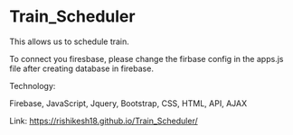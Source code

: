 # Train_Scheduler

This allows us to schedule train.

To connect you firesbase, please change the firbase config in the apps.js file after creating database in firebase.

Technology:

Firebase, JavaScript, Jquery, Bootstrap, CSS, HTML, API, AJAX


Link: https://rishikesh18.github.io/Train_Scheduler/